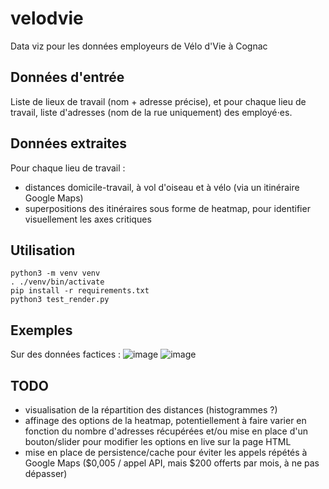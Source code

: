 # velodvie

Data viz pour les données employeurs de Vélo d'Vie à Cognac

## Données d'entrée

Liste de lieux de travail (nom + adresse précise), et pour chaque lieu de travail, liste d'adresses (nom de la rue uniquement) des employé⋅es.

## Données extraites

Pour chaque lieu de travail :
- distances domicile-travail, à vol d'oiseau et à vélo (via un itinéraire Google Maps)
- superpositions des itinéraires sous forme de heatmap, pour identifier visuellement les axes critiques

## Utilisation

```
python3 -m venv venv
. ./venv/bin/activate
pip install -r requirements.txt
python3 test_render.py
```

## Exemples

Sur des données factices :
![image](https://github.com/user-attachments/assets/913c2ff8-f860-43e6-aacc-23646874e11c)
![image](https://github.com/user-attachments/assets/8caf7671-c920-4531-bb52-a04f87b5d4fb)


## TODO

- visualisation de la répartition des distances (histogrammes ?)
- affinage des options de la heatmap, potentiellement à faire varier en fonction du nombre d'adresses récupérées et/ou mise en place d'un bouton/slider pour modifier les options en live sur la page HTML
- mise en place de persistence/cache pour éviter les appels répétés à Google Maps ($0,005 / appel API, mais $200 offerts par mois, à ne pas dépasser)
